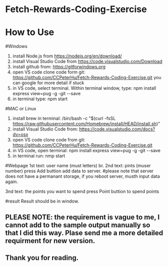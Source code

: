 # Fetch-Rewards-Coding-Exercise
# How to Use
 
 #Windows
 1. install Node.js from https://nodejs.org/en/download/
 2. install Visual Studio Code from https://code.visualstudio.com/Download
 3. install github from: https://gitforwindows.org
 4. open VS code clone code form git: https://github.com/CCPeterHu/Fetch-Rewards-Coding-Exercise.git you can google for more detail if stuck
 5. in VS code, select terminal. Within terminal window, type: npm install express view=pug -g -git --save
 6. in terminal type: npm start
 
 #MAC or Linux
 1. install brew in terminal: /bin/bash -c "$(curl -fsSL https://raw.githubusercontent.com/Homebrew/install/HEAD/install.sh)"
 3. install Visual Studio Code from: https://code.visualstudio.com/docs?dv=osx
 4. open VS code clone code from git: https://github.com/CCPeterHu/Fetch-Rewards-Coding-Exercise.git
 5. in VS code, open terminal: npm install express view=pug -g -git --save
 6. in terminal run: nmp start
 
 #Webpage
 1st text: user name (must letters) br.
 2nd text: pints (muser number)
 press Add buttion add data to server.
 #please note that server does not have a permanant storage, if you reboot server, musth input data again.
 
 3nd text: the points you want to spend
 press Point buttion to spend points
 
 #result
 Result should be in window.
 
 ## PLEASE NOTE: the requirement is vague to me, I cannot add to the sample output manually so that I did this way. Plase send me a more detailed requirment for new version.
 
 ## Thank you for reading.
 

